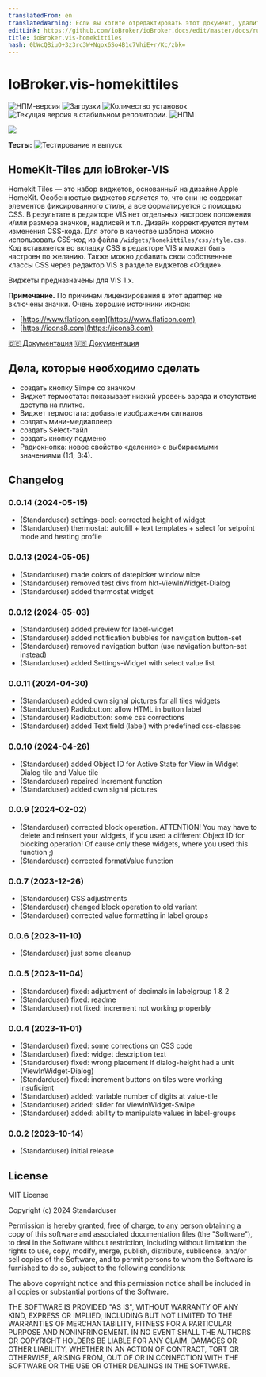 ```yaml
---
translatedFrom: en
translatedWarning: Если вы хотите отредактировать этот документ, удалите поле «translationFrom», в противном случае этот документ будет снова автоматически переведен
editLink: https://github.com/ioBroker/ioBroker.docs/edit/master/docs/ru/adapterref/iobroker.vis-homekittiles/README.md
title: ioBroker.vis-homekittiles
hash: 0bWcQBiuO+3z3rc3W+Ngox6So4B1c7VhiE+r/Kc/zbk=
---
```

# IoBroker.vis-homekittiles

![НПМ-версия](https://img.shields.io/npm/v/iobroker.vis-homekittiles.svg)
![Загрузки](https://img.shields.io/npm/dm/iobroker.vis-homekittiles.svg)
![Количество установок](https://iobroker.live/badges/vis-homekittiles-installed.svg)
![Текущая версия в стабильном репозитории.](https://iobroker.live/badges/vis-homekittiles-stable.svg)
![НПМ](https://nodei.co/npm/iobroker.vis-homekittiles.png?downloads=true)

<img src="doc/img/title-pic_hkt-on-ipad.png" />

**Тесты:** ![Тестирование и выпуск](https://github.com/Standarduser/ioBroker.vis-homekittiles/workflows/Test%20and%20Release/badge.svg)

## HomeKit-Tiles для ioBroker-VIS
Homekit Tiles — это набор виджетов, основанный на дизайне Apple HomeKit.
Особенностью виджетов является то, что они не содержат элементов фиксированного стиля, а все форматируется с помощью CSS. В результате в редакторе VIS нет отдельных настроек положения и/или размера значков, надписей и т.п. Дизайн корректируется путем изменения CSS-кода. Для этого в качестве шаблона можно использовать CSS-код из файла `/widgets/homekittiles/css/style.css`. Код вставляется во вкладку CSS в редакторе VIS и может быть настроен по желанию. Также можно добавить свои собственные классы CSS через редактор VIS в разделе виджетов «Общие».

Виджеты предназначены для VIS 1.x.

**Примечание.** По причинам лицензирования в этот адаптер не включены значки. Очень хорошие источники иконок:

* [https://www.flaticon.com](https://www.flaticon.com)
* [https://icons8.com](https://icons8.com)

[🇩🇪 Документация](doc/homekittiles-de.md) [🇺🇸 Документация](doc/homekittiles-en.md)

## Дела, которые необходимо сделать
* создать кнопку Simpe со значком
* Виджет термостата: показывает низкий уровень заряда и отсутствие доступа на плитке.
* Виджет термостата: добавьте изображения сигналов
* создать мини-медиаплеер
* создать Select-тайл
* создать кнопку подменю
* Радиокнопка: новое свойство «деление» с выбираемыми значениями (1:1; 3:4).

## Changelog
<!--
    Placeholder for the next version (at the beginning of the line):
    ### **WORK IN PROGRESS**
-->
### 0.0.14 (2024-05-15)

* (Standarduser) settings-bool: corrected height of widget
* (Standarduser) thermostat: autofill + text templates + select for setpoint mode and heating profile

### 0.0.13 (2024-05-05)

* (Standarduser) made colors of datepicker window nice
* (Standarduser) removed test divs from hkt-ViewInWidget-Dialog
* (Standarduser) added thermostat widget

### 0.0.12 (2024-05-03)

* (Standarduser) added preview for label-widget
* (Standarduser) added notification bubbles for navigation button-set
* (Standarduser) removed navigation button (use navigation button-set instead)
* (Standarduser) added Settings-Widget with select value list

### 0.0.11 (2024-04-30)

* (Standarduser) added own signal pictures for all tiles widgets
* (Standarduser) Radiobutton: allow HTML in button label
* (Standarduser) Radiobutton: some css corrections
* (Standarduser) added Text field (label) with predefined css-classes

### 0.0.10 (2024-04-26)

* (Standarduser) added Object ID for Active State for View in Widget Dialog tile and Value tile
* (Standarduser) repaired Increment function
* (Standarduser) added own signal pictures

### 0.0.9 (2024-02-02)

* (Standarduser) corrected block operation. ATTENTION! You may have to delete and reinsert your widgets, if you used a different Object ID for blocking operation! Of cause only these widgets, where you used this function ;)
* (Standarduser) corrected formatValue function

### 0.0.7 (2023-12-26)

* (Standarduser) CSS adjustments
* (Standarduser) changed block operation to old variant
* (Standarduser) corrected value formatting in label groups

### 0.0.6 (2023-11-10)

* (Standarduser) just some cleanup

### 0.0.5 (2023-11-04)

* (Standarduser) fixed: adjustment of decimals in labelgroup 1 & 2
* (Standarduser) fixed: readme
* (Standarduser) not fixed: increment not working properbly

### 0.0.4 (2023-11-01)

* (Standarduser) fixed: some corrections on CSS code
* (Standarduser) fixed: widget description text
* (Standarduser) fixed: wrong placement if dialog-height had a unit (ViewInWidget-Dialog)
* (Standarduser) fixed: increment buttons on tiles were working insuficient
* (Standarduser) added: variable number of digits at value-tile
* (Standarduser) added: slider for ViewInWidget-Swipe
* (Standarduser) added: ability to manipulate values in label-groups

### 0.0.2 (2023-10-14)

* (Standarduser) initial release

## License

MIT License

Copyright (c) 2024 Standarduser

Permission is hereby granted, free of charge, to any person obtaining a copy
of this software and associated documentation files (the "Software"), to deal
in the Software without restriction, including without limitation the rights
to use, copy, modify, merge, publish, distribute, sublicense, and/or sell
copies of the Software, and to permit persons to whom the Software is
furnished to do so, subject to the following conditions:

The above copyright notice and this permission notice shall be included in all
copies or substantial portions of the Software.

THE SOFTWARE IS PROVIDED "AS IS", WITHOUT WARRANTY OF ANY KIND, EXPRESS OR
IMPLIED, INCLUDING BUT NOT LIMITED TO THE WARRANTIES OF MERCHANTABILITY,
FITNESS FOR A PARTICULAR PURPOSE AND NONINFRINGEMENT. IN NO EVENT SHALL THE
AUTHORS OR COPYRIGHT HOLDERS BE LIABLE FOR ANY CLAIM, DAMAGES OR OTHER
LIABILITY, WHETHER IN AN ACTION OF CONTRACT, TORT OR OTHERWISE, ARISING FROM,
OUT OF OR IN CONNECTION WITH THE SOFTWARE OR THE USE OR OTHER DEALINGS IN THE
SOFTWARE.
